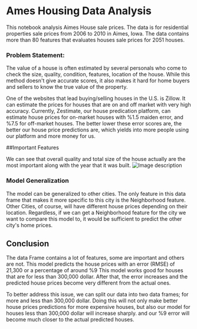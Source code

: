 # Ames Housing Data Analysis 


This notebook analysis Aimes House sale prices. The data is for residential properties sale prices from 2006 to 2010 in Aimes, Iowa. The data contains more than 80 features that evaluates houses sale prices for 2051 houses.  

### Problem Statement:
The value of a house is often estimated by several personals who come to check the size, quality, condition, features, location of the house. While this method doesn't give accurate scores, it also makes it hard for home buyers and sellers to know the true value of the property.

One of the websites that lead buying/selling houses in the U.S. is Zillow. It can estimate the prices for houses that are on and off market with very high accuracy. Currently, Zestimate, our house predication platform, can estimate house prices for on-market houses with %1.5 maiden error, and %7.5 for off-market houses. The better lower these error scores are, the better our house price predictions are, which yields into more people using our platform and more money for us.

##Important Features

We can see that overall quality and total size of the house actually are the most important along with the year that it was built.
![Image description](https://git.generalassemb.ly/DSI-US-9/Real-Time-Weapon-Detection/blob/master/Demo/de1.gif)


### Model Generalization

The model can be generalized to other cities. The only feature in this data frame that makes it more specific to this city is the Neighborhood feature. Other Cities, of course, will have different house prices depending on their location. Regardless, if we can get a Neighborhood feature for the city we want to compare this model to, it would be sufficient to predict the other city's home prices.


## Conclusion

The data Frame contains a lot of features, some are important and others are not. This model predicts the house prices with an error (RMSE) of 21,300 or a percentage of around %9
This model works good for houses that are for less than 300,000 dollar. After that, the error increases and the predicted house prices become very different from the actual ones. 

To better address this issue, we can split our data into two data frames; for more and less than 300,000 dollar. Doing this will not only make better house prices predictions for more expensive houses, but also our model for houses less than 300,000 dollar will increase sharply. and our %9 error will become much closer to the actual predicted houses.
